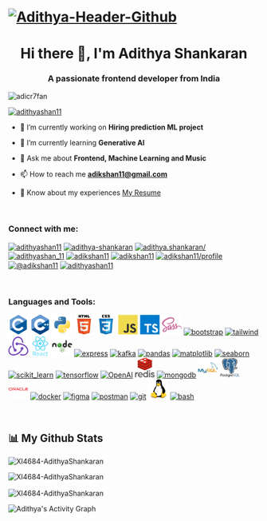 # <a href="https://twitter.com/AdithyaShan11"><img src="https://i.ibb.co/mSLNHJm/Adithya-Header-Github.png" alt="Adithya-Header-Github" border="0" width="1000"></a>

<!-- **Adicr7fan/Adicr7fan** is a ✨ _special_ ✨ repository because its `README.md` (this file) appears on your GitHub profile. -->

<h1 align="center">Hi there 👋, I'm Adithya Shankaran</h1>
<h3 align="center">A passionate frontend developer from India</h3>

<p align="left"> <img src="https://komarev.com/ghpvc/?username=adicr7fan&label=Profile%20views&color=0e75b6&style=flat" alt="adicr7fan" /> </p>

<p align="left"> <a href="https://twitter.com/adithyashan11" target="blank"><img src="https://img.shields.io/twitter/follow/adithyashan11?logo=twitter&style=for-the-badge" alt="adithyashan11" /></a> </p>

- 🔭 I’m currently working on **Hiring prediction ML project**

- 🌱 I’m currently learning **Generative AI**

- 💬 Ask me about **Frontend, Machine Learning and Music**

- 📫 How to reach me **adikshan11@gmail.com**

- 📄 Know about my experiences [My Resume](https://drive.google.com/file/d/10gtAKLEn1z_qRYOJLrvH4_vO0bBOMadJ/view)

<!-- ### Blogs posts -->
<!-- BLOG-POST-LIST:START -->
<!-- BLOG-POST-LIST:END -->

<br>

<h3 align="left">Connect with me:</h3>
<p align="left">
<a href="https://twitter.com/adithyashan11" target="blank" title="Twitter"><img align="center" src="https://img.icons8.com/color/48/twitterx--v1.png" alt="adithyashan11" height="42" width="40"/></a>
<a href="https://linkedin.com/in/adithya-shankaran" target="blank" title="LinkedIn"><img align="center" src="https://raw.githubusercontent.com/rahuldkjain/github-profile-readme-generator/master/src/images/icons/Social/linked-in-alt.svg" alt="adithya-shankaran" height="30" width="40" /></a>
<a href="https://fb.com/adithya.shankaran/" target="blank" title="Facebook"><img align="center" src="https://raw.githubusercontent.com/rahuldkjain/github-profile-readme-generator/master/src/images/icons/Social/facebook.svg" alt="adithya.shankaran/" height="30" width="40" /></a>
<a href="https://www.codechef.com/users/adithyashan_11" target="blank" title="CodeChef"><img align="center" src="https://img.icons8.com/?size=100&id=LnZMjt9rZC3d&format=png&color=000000" alt="adithyashan_11" height="30" width="40" /></a>
<a href="https://codeforces.com/profile/adikshan11" target="blank" title="Codeforces"><img align="center" src="https://raw.githubusercontent.com/rahuldkjain/github-profile-readme-generator/master/src/images/icons/Social/codeforces.svg" alt="adikshan11" height="30" width="40" /></a>
<a href="https://www.leetcode.com/adikshan11" target="blank" title="LeetCode"><img align="center" src="https://raw.githubusercontent.com/rahuldkjain/github-profile-readme-generator/master/src/images/icons/Social/leet-code.svg" alt="adikshan11" height="30" width="40" /></a>
<a href="https://auth.geeksforgeeks.org/user/adikshan11/profile" target="blank" title="GeeksforGeeks"><img align="center" src="https://raw.githubusercontent.com/rahuldkjain/github-profile-readme-generator/master/src/images/icons/Social/geeks-for-geeks.svg" alt="adikshan11/profile" height="30" width="40" /></a>
<a href="https://medium.com/@adikshan11" target="blank" title="Medium"><img align="center" src="https://raw.githubusercontent.com/rahuldkjain/github-profile-readme-generator/master/src/images/icons/Social/medium.svg" alt="@adikshan11" height="30" width="40" /></a>
<a href="https://dev.to/adithyashan11" target="blank" title="Dev.to"><img align="center" src="https://raw.githubusercontent.com/rahuldkjain/github-profile-readme-generator/master/src/images/icons/Social/devto.svg" alt="adithyashan11" height="30" width="40" /></a>
</p>
<br>
<h3 align="left">Languages and Tools:</h3>
<p align="left">

<a href="https://www.cprogramming.com/" target="_blank" title="C"><img src="https://raw.githubusercontent.com/devicons/devicon/master/icons/c/c-original.svg" alt="c" width="40" height="40"/></a>
<a href="https://www.w3schools.com/cpp/" target="_blank" title="C++"><img src="https://raw.githubusercontent.com/devicons/devicon/master/icons/cplusplus/cplusplus-original.svg" alt="cplusplus" width="40" height="40"/></a>
<a href="https://www.python.org" target="_blank" title="Python"><img src="https://raw.githubusercontent.com/devicons/devicon/master/icons/python/python-original.svg" alt="python" width="40" height="40"/></a>
<a href="https://www.w3.org/html/" target="_blank" title="HTML5"><img src="https://raw.githubusercontent.com/devicons/devicon/master/icons/html5/html5-original-wordmark.svg" alt="html5" width="40" height="40"/></a>
<a href="https://www.w3schools.com/css/" target="_blank" title="CSS3"><img src="https://raw.githubusercontent.com/devicons/devicon/master/icons/css3/css3-original-wordmark.svg" alt="css3" width="40" height="40"/></a>
<a href="https://developer.mozilla.org/en-US/docs/Web/JavaScript" target="_blank" title="JavaScript"><img src="https://raw.githubusercontent.com/devicons/devicon/master/icons/javascript/javascript-original.svg" alt="javascript" width="40" height="40"/></a>
<a href="https://www.typescriptlang.org/" target="_blank" title="TypeScript"><img src="https://raw.githubusercontent.com/devicons/devicon/master/icons/typescript/typescript-original.svg" alt="typescript" width="40" height="40"/></a>
<a href="https://sass-lang.com" target="_blank" title="Sass"><img src="https://raw.githubusercontent.com/devicons/devicon/master/icons/sass/sass-original.svg" alt="sass" width="40" height="40"/></a>
<a href="https://getbootstrap.com" target="_blank" title="Bootstrap"><img src="https://upload.wikimedia.org/wikipedia/commons/b/b2/Bootstrap_logo.svg" alt="bootstrap" width="45" height="40"/></a>
<a href="https://tailwindcss.com/" target="_blank" title="TailwindCSS"><img src="https://www.vectorlogo.zone/logos/tailwindcss/tailwindcss-icon.svg" alt="tailwind" width="40" height="40"/></a>
<a href="https://redux.js.org" target="_blank" title="Redux"><img src="https://raw.githubusercontent.com/devicons/devicon/master/icons/redux/redux-original.svg" alt="redux" width="40" height="40"/></a>
<a href="https://reactjs.org/" target="_blank" title="React"><img src="https://raw.githubusercontent.com/devicons/devicon/master/icons/react/react-original-wordmark.svg" alt="react" width="40" height="40"/></a>
<a href="https://nodejs.org" target="_blank" title="Node.js"><img src="https://raw.githubusercontent.com/devicons/devicon/master/icons/nodejs/nodejs-original-wordmark.svg" alt="nodejs" width="40" height="40"/></a>
<a href="https://expressjs.com" target="_blank" title="Express.js"><img src="https://www.mementotech.in/assets/images/icons/express.png" alt="express" width="40" height="40"/></a>
<a href="https://kafka.apache.org/" target="_blank" title="Apache Kafka"><img src="https://cdn.confluent.io/wp-content/uploads/kafka-icon-blue.jpg" alt="kafka" width="40" height="40"/></a>
<a href="https://pandas.pydata.org/" target="_blank" rel="noreferrer" title="Pandas"><img src="https://i.imgur.com/8MVO0Gf.png" alt="pandas" width="40" height="40"/></a>
<a href="https://matplotlib.org/" target="_blank" rel="noreferrer" title="Matplotlib"><img src="https://upload.wikimedia.org/wikipedia/commons/8/84/Matplotlib_icon.svg" alt="matplotlib" width="40" height="40"></a>
<a href="https://seaborn.pydata.org/" target="_blank" rel="noreferrer" title="Seaborn"><img src="https://seaborn.pydata.org/_images/logo-mark-lightbg.svg" alt="seaborn" width="40" height="40"/></a>
<a href="https://scikit-learn.org/" target="_blank" title="Scikit-learn"><img src="https://upload.wikimedia.org/wikipedia/commons/0/05/Scikit_learn_logo_small.svg" alt="scikit_learn" width="40" height="40"/></a>
<a href="https://www.tensorflow.org" target="_blank" title="TensorFlow"><img src="https://www.vectorlogo.zone/logos/tensorflow/tensorflow-icon.svg" alt="tensorflow" width="40" height="40"/></a>
<a href="https://openai.com/" target="_blank" rel="noreferrer" title="OpenAI"><img src="https://asset.brandfetch.io/idR3duQxYl/id7SNPKVQB.jpeg?updated=1718351869876" alt="OpenAI" width="40" height="40"></a>
<a href="https://redis.io" target="_blank" title="Redis"><img src="https://raw.githubusercontent.com/devicons/devicon/master/icons/redis/redis-original-wordmark.svg" alt="redis" width="40" height="40"/></a>
<a href="https://www.mongodb.com/" target="_blank" title="MongoDB"><img src="https://cdn.jsdelivr.net/gh/devicons/devicon@latest/icons/mongodb/mongodb-plain-wordmark.svg" alt="mongodb" width="40" height="40"/></a>
<a href="https://www.mysql.com/" target="_blank" title="MySQL"><img src="https://raw.githubusercontent.com/devicons/devicon/master/icons/mysql/mysql-original-wordmark.svg" alt="mysql" width="40" height="40"/></a>
<a href="https://www.postgresql.org" target="_blank" title="PostgreSQL"><img src="https://raw.githubusercontent.com/devicons/devicon/master/icons/postgresql/postgresql-original-wordmark.svg" alt="postgresql" width="40" height="40"/></a>
<a href="https://www.oracle.com/" target="_blank" title="Oracle"><img src="https://raw.githubusercontent.com/devicons/devicon/master/icons/oracle/oracle-original.svg" alt="oracle" width="40" height="40"/></a>
<a href="https://www.docker.com/" target="_blank" title="Docker"><img src="https://cdn.jsdelivr.net/gh/devicons/devicon@latest/icons/docker/docker-original.svg" alt="docker" width="40" height="40"/></a>
<a href="https://www.figma.com/" target="_blank" title="Figma"><img src="https://www.vectorlogo.zone/logos/figma/figma-icon.svg" alt="figma" width="40" height="40"/></a>
<a href="https://postman.com" target="_blank" title="Postman"><img src="https://www.vectorlogo.zone/logos/getpostman/getpostman-icon.svg" alt="postman" width="40" height="40"/></a>
<a href="https://git-scm.com/" target="_blank" title="Git"><img src="https://www.vectorlogo.zone/logos/git-scm/git-scm-icon.svg" alt="git" width="40" height="40"/></a>
<a href="https://www.linux.org/" target="_blank" title="Linux"><img src="https://raw.githubusercontent.com/devicons/devicon/master/icons/linux/linux-original.svg" alt="linux" width="40" height="40"/></a>
<a href="https://www.gnu.org/software/bash/" target="_blank" title="Bash"><img src="https://community.infoblox.com/t5/image/serverpage/image-id/2195iA290BF7E3BA6064D/image-size/large/is-moderation-mode/true?v=v2&px=999" alt="bash" width="40" height="40"/></a></p>
<br>

## 📊 My Github Stats
<p>&nbsp;<img align="left" src="https://github-readme-stats.vercel.app/api?username=XI4684-AdithyaShankaran&show_icons=true&locale=en&&layout=compact&count_private=true&theme=react&hide_border=true&bg_color=0D1117" alt="XI4684-AdithyaShankaran" /></p>

<p><img align="centre" src="https://github-readme-stats.vercel.app/api/top-langs?username=XI4684-AdithyaShankaran&show_icons=true&locale=en&layout=compact&count_private=true&theme=react&hide_border=true&bg_color=0D1117&langs_count=8" alt="XI4684-AdithyaShankaran" /></p>

<p><img  title="🔥 Get streak stats for your profile at git.io/streak-stats" align="center" src="https://github-readme-streak-stats.herokuapp.com/?user=XI4684-AdithyaShankaran&count_private=true&layout=compact&theme=black-ice&hide_border=true&background=0E1117&stroke=0000" alt="XI4684-AdithyaShankaran" /></p>

<p><img alt="Adithya's Activity Graph" src="https://github-readme-activity-graph.vercel.app/graph?username=XI4684-AdithyaShankaran&bg_color=0D1117&color=61d9fb&line=61d9fb&point=ffffff&area=true&hide_border=true" /></p>
